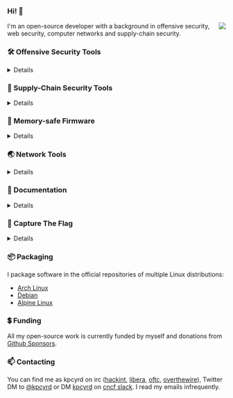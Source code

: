 ### Hi! 👋

<img align="right" src="https://github-readme-stats.vercel.app/api?username=kpcyrd&count_private=true&show_icons=true&theme=chartreuse-dark&include_all_commits=true">

I'm an open-source developer with a background in offensive security, web security, computer networks and supply-chain security.

### 🛠️ Offensive Security Tools

<details>

- [sn0int](https://github.com/kpcyrd/sn0int)
- [zzz3](https://github.com/sn0int/zzz3) (💲[$25/mo sponsorship reward](https://github.com/sponsors/kpcyrd)💲)
- [authoscope](https://github.com/kpcyrd/authoscope)
- [brchd](https://github.com/kpcyrd/brchd)
- [progpick](https://github.com/kpcyrd/progpick)

</details>

### 🚢 Supply-Chain Security Tools

<details>

- [rebuilderd](https://github.com/kpcyrd/rebuilderd)
- [repro-env](https://github.com/kpcyrd/repro-env)
- [arch-audit-gtk](https://github.com/kpcyrd/arch-audit-gtk)
- [pacman-bintrans](https://github.com/kpcyrd/pacman-bintrans)
- [auth-tarball-from-git](https://github.com/kpcyrd/auth-tarball-from-git)
- [archlinux-inputs-fsck](https://github.com/kpcyrd/archlinux-inputs-fsck)
- [ismyarchverifiedyet](https://github.com/kpcyrd/ismyarchverifiedyet)

</details>

### 👾 Memory-safe Firmware

<details>

- [d3xs](https://github.com/kpcyrd/d3xs)
- [game-dont-panic](https://github.com/kpcyrd/game-dont-panic)
- [game-taco-burglar](https://github.com/kpcyrd/game-taco-burglar)
- [attiny85-hello-world](https://github.com/kpcyrd/attiny85-hello-world)
- [rp2040-37c3-oled](https://github.com/kpcyrd/rp2040-37c3-oled)
- [rp2040-psp-joystick](https://github.com/kpcyrd/rp2040-psp-joystick)
- [elf2nucleus](https://github.com/kpcyrd/elf2nucleus)

</details>

### 🌏 Network Tools

<details>

- [sniffglue](https://github.com/kpcyrd/sniffglue)
- [rshijack](https://github.com/kpcyrd/rshijack)
- [acme-redirect](https://github.com/kpcyrd/acme-redirect)
- [burritun](https://github.com/kpcyrd/burritun)

</details>

### 📑 Documentation

<details>

- [vulns.xyz](https://vulns.xyz/)
- [i-probably-didnt-backdoor-this](https://github.com/kpcyrd/i-probably-didnt-backdoor-this)
- [mini-docker-rust](https://github.com/kpcyrd/mini-docker-rust)
- [cloudflare-worker-rust](https://github.com/kpcyrd/cloudflare-worker-rust)

</details>

### 🚩 Capture The Flag

<details>

- [c3h2\_ctf](https://twitter.com/c3h2_ctf) member
- [Hackover CTF](https://ctftime.org/ctf/122) crew
- [defcon26-pow](https://github.com/kpcyrd/defcon26-pow)

</details>

### 📦 Packaging

I package software in the official repositories of multiple Linux distributions:

- [Arch Linux](https://www.archlinux.org/packages/?maintainer=kpcyrd)
- [Debian](https://qa.debian.org/developer.php?email=git%40rxv.cc)
- [Alpine Linux](https://pkgs.alpinelinux.org/packages?maintainer=kpcyrd)

### 💲 Funding

All my open-source work is currently funded by myself and donations from [Github Sponsors](https://github.com/sponsors/kpcyrd).

### 📫 Contacting

You can find me as kpcyrd on irc ([hackint](https://hackint.org/connect), [libera](https://libera.chat/guides/connect), [oftc](https://www.oftc.net/), [overthewire](https://overthewire.org/information/chat.html)), Twitter DM to [@kpcyrd](https://twitter.com/kpcyrd) or DM [kpcyrd](https://cloud-native.slack.com/messages/kpcyrd/) on [cncf slack](https://slack.cncf.io). I read my emails infrequently.
